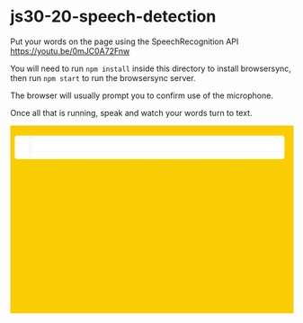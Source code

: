 # js30-20-speech-detection
Put your words on the page using the SpeechRecognition API https://youtu.be/0mJC0A72Fnw


You will need to run `npm install` inside this directory to install browsersync, then run `npm start` to run the browsersync server.

The browser will usually prompt you to confirm use of the microphone. 

Once all that is running, speak and watch your words turn to text.

![A demonstration of printing the adventure time theme song from speak into text on the page](speechrecognition-finished.gif)
